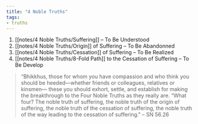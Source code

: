 ```yaml
---
title: "4 Noble Truths"
tags:
- truths
---
```


1. [[notes/4 Noble Truths/Suffering]] – To Be Understood
2. [[notes/4 Noble Truths/Origin]] of Suffering – To Be Abandonned
3. [[notes/4 Noble Truths/Cessation]] of Suffering – To Be Realized
4.  [[notes/4 Noble Truths/8-Fold Path]] to the Cessation of Suffering – To Be Develop

> “Bhikkhus, those for whom you have compassion and who think you should be heeded—whether friends or colleagues, relatives or kinsmen— these you should exhort, settle, and establish for making the breakthrough to the Four Noble Truths as they really are.
> “What four? The noble truth of suffering, the noble truth of the origin of suffering, the noble truth of the cessation of suffering, the noble truth of the way leading to the cessation of suffering."
> – SN 56.26
